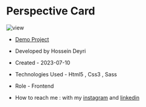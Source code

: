 # Perspective Card

![view](https://github.com/hossein-deyri/PerspectiveCard-Trick/assets/136192436/a2ab454e-66a1-4108-82fb-433e9f8f00ce)

- [Demo Project]( https://hossein-deyri.github.io/PerspectiveCard-Trick/)

- Developed by Hossein Deyri

- Created - 2023-07-10

- Technologies Used - Html5 , Css3 , Sass 

- Role - Frontend

- How to reach me : with my [instagram](https://www.instagram.com/hossein.deyri_web) and [linkedin](https://www.linkedin.com/in/hossein-deyri)
